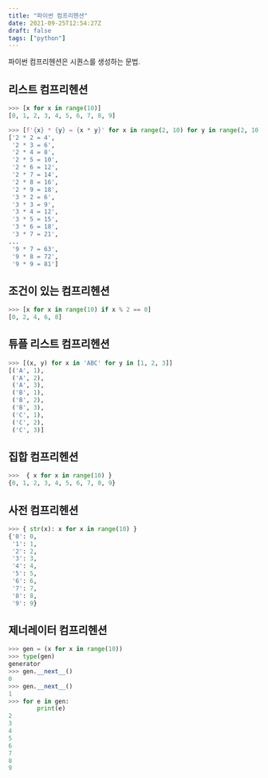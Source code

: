```yaml
---
title: "파이썬 컴프리헨션"
date: 2021-09-25T12:54:27Z
draft: false
tags: ["python"]
---
```


파이썬 컴프리헨션은 시퀀스를 생성하는 문법.

## 리스트 컴프리헨션

```python
>>> [x for x in range(10)]
[0, 1, 2, 3, 4, 5, 6, 7, 8, 9]
```

```python
>>> [f'{x} * {y} = {x * y}' for x in range(2, 10) for y in range(2, 10)]
['2 * 2 = 4',
 '2 * 3 = 6',
 '2 * 4 = 8',
 '2 * 5 = 10',
 '2 * 6 = 12',
 '2 * 7 = 14',
 '2 * 8 = 16',
 '2 * 9 = 18',
 '3 * 2 = 6',
 '3 * 3 = 9',
 '3 * 4 = 12',
 '3 * 5 = 15',
 '3 * 6 = 18',
 '3 * 7 = 21',
...
 '9 * 7 = 63',
 '9 * 8 = 72',
 '9 * 9 = 81']
```

## 조건이 있는 컴프리헨션

```python
>>> [x for x in range(10) if x % 2 == 0]
[0, 2, 4, 6, 8]
```



## 튜플 리스트 컴프리헨션

```python
>>> [(x, y) for x in 'ABC' for y in [1, 2, 3]]
[('A', 1),
 ('A', 2),
 ('A', 3),
 ('B', 1),
 ('B', 2),
 ('B', 3),
 ('C', 1),
 ('C', 2),
 ('C', 3)]
```


## 집합 컴프리헨션

```python
>>>  { x for x in range(10) }
{0, 1, 2, 3, 4, 5, 6, 7, 8, 9}
```

## 사전 컴프리헨션

```python
>>> { str(x): x for x in range(10) }
{'0': 0,
 '1': 1,
 '2': 2,
 '3': 3,
 '4': 4,
 '5': 5,
 '6': 6,
 '7': 7,
 '8': 8,
 '9': 9}
```

## 제너레이터 컴프리헨션

```python
>>> gen = (x for x in range(10))
>>> type(gen)
generator
>>> gen.__next__()
0
>>> gen.__next__()
1
>>> for e in gen:
        print(e)
2
3
4
5
6
7
8
9
```